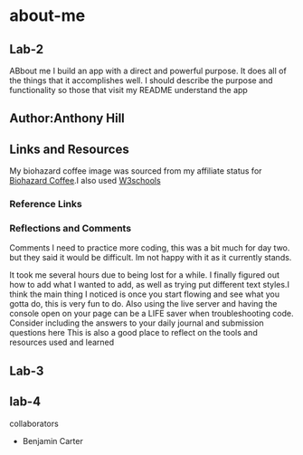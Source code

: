 # about-me

## Lab-2

ABbout me
I build an app with a direct and powerful purpose. It does all of the things that it accomplishes well. I should describe the purpose and functionality so those that visit my README understand the app

## Author:Anthony Hill

## Links and Resources

 My biohazard coffee image was sourced from my affiliate  status for [Biohazard Coffee](https://biohazardcoffee.com/?aff=114).I also used [W3schools](https://www.w3schools.com/html/html_css.asp)

### Reference Links

### Reflections and Comments

Comments I need to practice more coding, this was a bit much for day two. but they said it would be difficult. Im not happy with it as it currently stands.

It took me several hours due to being lost for a while. I finally figured out how to add what I wanted to add, as well as trying put different text styles.I think the main thing I noticed is once you start flowing and see what you gotta do, this is very fun to do. Also using the live server and having the console open on your page can be a LIFE saver when troubleshooting code.
Consider including the answers to your daily journal and submission questions here
This is also a good place to reflect on the tools and resources used and learned

## Lab-3

## lab-4

collaborators

- Benjamin Carter
